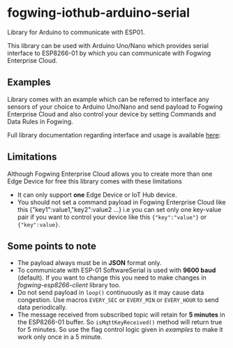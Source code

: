 # fogwing-iothub-arduino-serial
Library for Arduino to communicate with ESP01.

This library can be used with Arduino Uno/Nano which provides serial interface to ESP8266-01 by which you can communicate with Fogwing Enterprise Cloud.

## Examples
Library comes with an example which can be referred to interface any sensors of your choice to Arduino Uno/Nano and send payload to Fogwing Enterprise Cloud and also control your device by setting Commands and Data Rules in Fogwing.

Full library documentation regarding interface and usage is available [here](enterprise.fogwing.net): 

## Limitations
Although Fogwing Enterprise Cloud allows you to create more than one Edge Device for free this library comes with these limitations
 - It can only support **one** Edge Device or IoT Hub device.
 - You should not set a command payload in Fogwing Enterprise Cloud like this {"key1":value1,"key2":value2 ...} i.e you can set only one key-value pair if you want to control your device like this `{"key":"value"}` or `{"key":value}`.
 
 ## Some points to note
  - The payload always must be in **JSON** format only.
  - To communicate with ESP-01 SoftwareSerial is used with **9600 baud** (default). If you want to change this you need to make changes in *fogwing-esp8266-client* library too.
  - Do not send payload in `loop()` continuously as it may cause data congestion. Use macros `EVERY_SEC` or `EVERY_MIN` or `EVERY_HOUR` to send data periodically.
  - The message received from subscribed topic will retain for **5 minutes** in the ESP8266-01 buffer. So `isMqttKeyReceived()` method will return true for 5 minutes. So use the flag control logic given in *examples* to make it work only once in a 5 minute.


